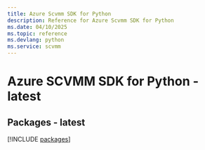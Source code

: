 ```yaml
---
title: Azure Scvmm SDK for Python
description: Reference for Azure Scvmm SDK for Python
ms.date: 04/10/2025
ms.topic: reference
ms.devlang: python
ms.service: scvmm
---
```

# Azure SCVMM SDK for Python - latest
## Packages - latest
[!INCLUDE [packages](scvmm-index.md)]